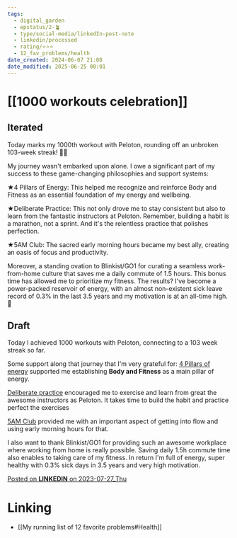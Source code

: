 ```yaml
---
tags:
  - digital_garden
  - epstatus/2-🪴
  - type/social-media/linkedIn-post-note
  - linkedin/processed
  - rating/⭐️⭐️⭐️
  - 12_fav_problems/health
date_created: 2024-06-07 21:08
date_modified: 2025-06-25 00:01
---
```

# [[1000 workouts celebration]]

## Iterated

Today marks my 1000th workout with Peloton, rounding off an unbroken 103-week streak! 🎉💪  
  
My journey wasn't embarked upon alone. I owe a significant part of my success to these game-changing philosophies and support systems:  
  
★4 Pillars of Energy: This helped me recognize and reinforce Body and Fitness as an essential foundation of my energy and wellbeing.  
  
★Deliberate Practice: This not only drove me to stay consistent but also to learn from the fantastic instructors at Peloton. Remember, building a habit is a marathon, not a sprint. And it's the relentless practice that polishes perfection.  
  
★5AM Club: The sacred early morning hours became my best ally, creating an oasis of focus and productivity.  
  
Moreover, a standing ovation to Blinkist/GO1 for curating a seamless work-from-home culture that saves me a daily commute of 1.5 hours. This bonus time has allowed me to prioritize my fitness. The results? I've become a power-packed reservoir of energy, with an almost non-existent sick leave record of 0.3% in the last 3.5 years and my motivation is at an all-time high. 🚀

## Draft

Today I achieved 1000 workouts with Peloton, connecting to a 103 week streak so far. 

Some support along that journey that I'm very grateful for:
[4 Pillars of energy](https://digital-garden.ontheagilepath.net/notes-from-guide-master-your-4-pillars-of-energy) supported me establishing **Body and Fitness** as a main pillar of energy. 

[Deliberate practice](https://digital-garden.ontheagilepath.net/deliberate-practice-and-the-comfort-zone) encouraged me to exercise and learn from great the awesome instructors as Peloton. It takes time to build the habit and practice perfect the exercises

[5AM Club](https://digital-garden.ontheagilepath.net/notes-from-the-5am-club) provided me with an important aspect of getting into flow and using early morning hours for that.

I also want to thank Blinkist/GO1 for providing such an awesome workplace where working from home is really possible. Saving daily 1.5h commute time also enables to taking care of my fitness. In return I'm full of energy, super healthy with 0.3% sick days in 3.5 years and very high motivation. 

[Posted on **LINKEDIN** on 2023-07-27_Thu](https://www.linkedin.com/posts/sebastiankamilli_today-marks-my-1000th-workout-with-peloton-activity-7090245593016532993-nK0v?utm_source=share&utm_medium=member_desktop)

# Linking

* [[My running list of 12 favorite problems#Health]]